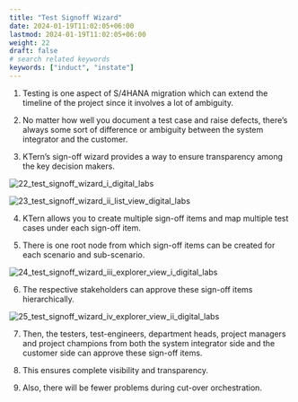 ```yaml
---
title: "Test Signoff Wizard"
date: 2024-01-19T11:02:05+06:00
lastmod: 2024-01-19T11:02:05+06:00
weight: 22
draft: false
# search related keywords
keywords: ["induct", "instate"]
---
```


1. Testing is one aspect of S/4HANA migration which can extend the timeline of the project since it involves a lot of ambiguity. 

2. No matter how well you document a test case and raise defects, there’s always some sort of difference or ambiguity between the system integrator and the customer. 

3. KTern’s sign-off wizard provides a way to ensure transparency among the key decision makers.

![22_test_signoff_wizard_i_digital_labs](https://storage.googleapis.com/ktern-public-files/product-documentation/Digital%20Labs/22_test_signoff_wizard_i_digital_labs.png)

![23_test_signoff_wizard_ii_list_view_digital_labs](https://storage.googleapis.com/ktern-public-files/product-documentation/Digital%20Labs/23_test_signoff_wizard_ii_list_view_digital_labs.png)

4. KTern allows you to create multiple sign-off items and map multiple test cases under each sign-off item. 

5. There is one root node from which sign-off items can be created for each scenario and sub-scenario.

![24_test_signoff_wizard_iii_explorer_view_i_digital_labs](https://storage.googleapis.com/ktern-public-files/product-documentation/Digital%20Labs/24_test_signoff_wizard_iii_explorer_view_i_digital_labs.png)

6. The respective stakeholders can approve these sign-off items hierarchically. 

![25_test_signoff_wizard_iv_explorer_view_ii_digital_labs](https://storage.googleapis.com/ktern-public-files/product-documentation/Digital%20Labs/25_test_signoff_wizard_iv_explorer_view_ii_digital_labs.png)

7. Then, the testers, test-engineers, department heads, project managers and project champions from both the system integrator side and the customer side can approve these sign-off items. 

8. This ensures complete visibility and transparency. 

9. Also, there will be fewer problems during cut-over orchestration.
